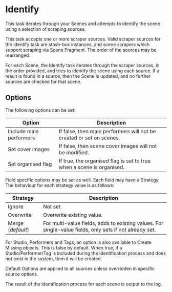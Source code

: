 # Identify

This task iterates through your Scenes and attempts to identify the scene using a selection of scraping sources.

This task accepts one or more scraper sources. Valid scraper sources for the Identify task are stash-box instances, and scene scrapers which support scraping via Scene Fragment. The order of the sources may be rearranged.

For each Scene, the Identify task iterates through the scraper sources, in the order provided, and tries to identify the scene using each source. If a result is found in a source, then the Scene is updated, and no further sources are checked for that scene.

## Options

The following options can be set:

| Option                  | Description                                                           |
| ----------------------- | --------------------------------------------------------------------- |
| Include male performers | If false, then male performers will not be created or set on scenes.  |
| Set cover images        | If false, then scene cover images will not be modified.               |
| Set organised flag      | If true, the organised flag is set to true when a scene is organised. |

Field specific options may be set as well. Each field may have a Strategy. The behaviour for each strategy value is as follows:

| Strategy          | Description                                                                                             |
| ----------------- | ------------------------------------------------------------------------------------------------------- |
| Ignore            | Not set.                                                                                                |
| Overwrite         | Overwrite existing value.                                                                               |
| Merge (_default_) | For multi-value fields, adds to existing values. For single-value fields, only sets if not already set. |

For Studio, Performers and Tags, an option is also available to Create Missing objects. This is false by default. When true, if a Studio/Performer/Tag is included during the identification process and does not exist in the system, then it will be created.

Default Options are applied to all sources unless overridden in specific source options.

The result of the identification process for each scene is output to the log.
